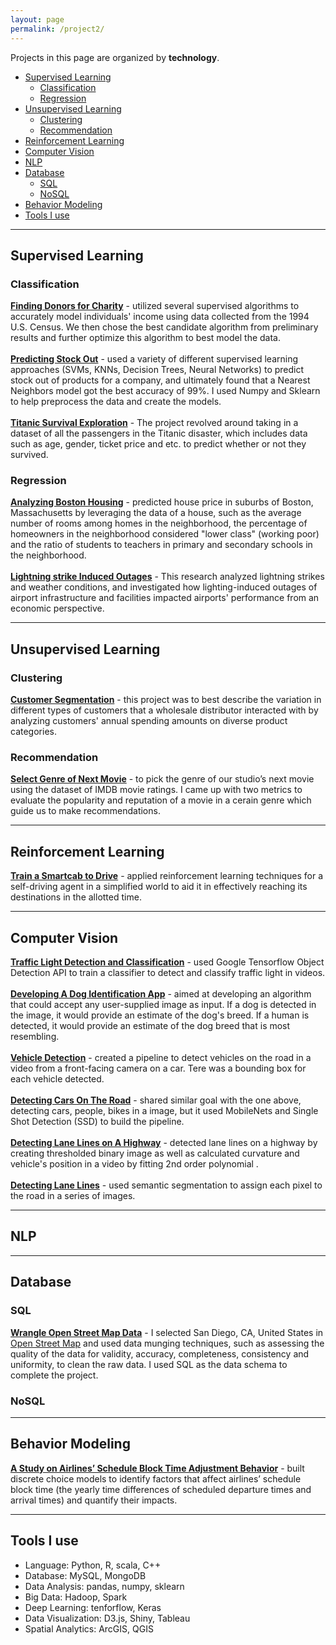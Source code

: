 ```yaml
---
layout: page
permalink: /project2/
---
```


Projects in this page are organized by **technology**.
- [Supervised Learning](#supervised-learning)
  - [Classification](#classification)
  - [Regression](#regression)
- [Unsupervised Learning](#unsupervised-learning)
  - [Clustering](#clustering)
  - [Recommendation](#recommendation)
- [Reinforcement Learning](#reinforcement-learning)
- [Computer Vision](#computer-vision)
- [NLP](#nlp)
- [Database](#database)
  - [SQL](#sql)
  - [NoSQL](#nosql)
- [Behavior Modeling](#behavior-modeling)
- [Tools I use](#tools-i-use)

----
## Supervised Learning
### Classification
<a href="https://wzding.github.io/wzding.github.io/projects/Finding_Donors_for_Charity.html" target="_blank">**Finding Donors for Charity**</a> - utilized several supervised algorithms to accurately model individuals' income using data collected from the 1994 U.S. Census. We then chose the best candidate algorithm from preliminary results and further optimize this algorithm to best model the data.
<br><br><a href="https://wzding.github.io/wzding.github.io/projects/stock_out_prediction.html" target="_blank">**Predicting Stock Out**</a> - used a variety of different supervised learning approaches (SVMs, KNNs, Decision Trees, Neural Networks) to predict stock out of products for a company, and ultimately found that a Nearest Neighbors model got the best accuracy of 99%. I used Numpy and Sklearn to help preprocess the data and create the models.
<br><br><a href="https://wzding.github.io/wzding.github.io/projects/Titanic_Survival_Exploration.html" target="_blank">**Titanic Survival Exploration**</a> - The project revolved around taking in a dataset of all the passengers in the Titanic disaster, which includes data such as age, gender, ticket price and etc. to predict whether or not they survived. 

### Regression
<a href="https://wzding.github.io/wzding.github.io/projects/Boston_Housing.html" target="_blank">**Analyzing Boston Housing**</a> - predicted house price in suburbs of Boston, Massachusetts by leveraging the data of a house, such as the average number of rooms among homes in the neighborhood, the percentage of homeowners in the neighborhood considered "lower class" (working poor) and the ratio of students to teachers in primary and secondary schools in the neighborhood.
<br><br><a href="https://wzding.github.io/wzding.github.io/projects/LightningstrikeInducedOutages.pdf" target="_blank">**Lightning strike Induced Outages**</a> - This research analyzed lightning strikes and weather conditions, and investigated how lighting-induced outages of airport infrastructure and facilities impacted airports' performance from an economic perspective.

----
## Unsupervised Learning
### Clustering
<a href="https://wzding.github.io/wzding.github.io/projects/Customer_Segments.html" target="_blank">**Customer Segmentation**</a> - this project was to best describe the variation in different types of customers that a wholesale distributor interacted with by analyzing customers' annual spending amounts on diverse product categories.
### Recommendation
<a href="https://wzding.github.io/wzding.github.io/projects/Select_Genre_of_Next_Movie.html" target="_blank">**Select Genre of Next Movie**</a> - to pick the genre of our studio’s next movie using the dataset of IMDB movie ratings. I came up with two metrics to evaluate the popularity and reputation of a movie in a cerain genre which guide us to make recommendations.

----
## Reinforcement Learning
<a href="" target="_blank">**Train a Smartcab to Drive**</a> - applied reinforcement learning techniques for a self-driving agent in a simplified world to aid it in effectively reaching its destinations in the allotted time.

----
## Computer Vision
<a href="https://wzding.github.io/wzding.github.io/projects/Traffic_Light_Detection_and_Classification.html" target="_blank">**Traffic Light Detection and Classification**</a> - used Google Tensorflow Object Detection API to train a classifier to detect and classify traffic light in videos.
<br><br><a href="https://wzding.github.io/wzding.github.io/projects/Dog_Identification_App.html" target="_blank">**Developing A Dog Identification App**</a> - aimed at developing an algorithm that could accept any user-supplied image as input. If a dog is detected in the image, it would provide an estimate of the dog's breed. If a human is detected, it would provide an estimate of the dog breed that is most resembling.
<br><br><a href="https://wzding.github.io/wzding.github.io/projects/Vehicle_Detection.html" target="_blank">**Vehicle Detection**</a> - created a pipeline to detect vehicles on the road in a video from a front-facing camera on a car. Tere was a bounding box for each vehicle detected. 
<br><br><a href="https://wzding.github.io/wzding.github.io/projects/Object_Detection_MobileNets_SSD.html" target="_blank">**Detecting Cars On The Road**</a> - shared similar goal with the one above, detecting cars, people, bikes in a image, but it used MobileNets and Single Shot Detection (SSD) to build the pipeline.
<br><br><a href="https://wzding.github.io/wzding.github.io/projects/Advanced-Lane-Finding.html" target="_blank">**Detecting Lane Lines on A Highway**</a> - detected lane lines on a highway by creating thresholded binary image as well as calculated curvature and vehicle's position in a video by fitting 2nd order polynomial . 
<br><br><a href="https://wzding.github.io/wzding.github.io/projects/Semantic_Segmentation.html" target="_blank">**Detecting Lane Lines**</a> -  used semantic segmentation to assign each pixel to the road in a series of images.

----
## NLP

----
## Database
### SQL
<a href="https://wzding.github.io/wzding.github.io/projects/Wrangle_OpenStreetMap.html" target="_blank">**Wrangle Open Street Map Data**</a> - I selected San Diego, CA, United States in [Open Street Map](https://www.openstreetmap.org) and used data munging techniques, such as assessing the quality of the data for validity, accuracy, completeness, consistency and uniformity, to clean the raw data. I used SQL as the data schema to complete the project.
### NoSQL

----
## Behavior Modeling
<a href="https://wzding.github.io/wzding.github.io/projects/AirlinesScheduleBlockTimeAdjustmentBehavior.pdf" target="_blank">**A Study on Airlines’ Schedule Block Time Adjustment Behavior**</a> - built discrete choice models to identify factors that affect airlines’ schedule block time (the yearly time differences of scheduled departure times and arrival times) and quantify their impacts.

----
## Tools I use
* Language: Python, R, scala, C++ 
* Database: MySQL, MongoDB
* Data Analysis: pandas, numpy, sklearn
* Big Data: Hadoop, Spark
* Deep Learning: tenforflow, Keras
* Data Visualization: D3.js, Shiny, Tableau
* Spatial Analytics: ArcGIS, QGIS
